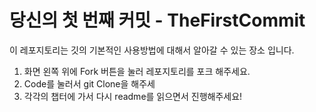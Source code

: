 # 당신의 첫 번째 커밋 - TheFirstCommit

이 레포지토리는 깃의 기본적인 사용방법에 대해서 알아갈 수 있는 장소 입니다.

1. 화면 왼쪽 위에 Fork 버튼을 눌러 레포지토리를 포크 해주세요.
2. Code를 눌러서 git Clone을 해주세
3. 각각의 챕터에 가서 다시 readme를 읽으면서 진행해주세요!
